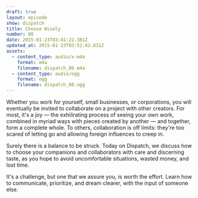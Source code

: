 ```yaml
---
draft: true
layout: episode
show: dispatch
title: Choose Wisely
number: 80
date: 2015-01-23T03:41:22.381Z
updated_at: 2015-01-23T03:52:42.831Z
assets:
  - content_type: audio/x-m4a
    format: m4a
    filename: dispatch_80.m4a
  - content_type: audio/ogg
    format: ogg
    filename: dispatch_80.ogg
---
```

Whether you work for yourself, small businesses, or corporations, you will eventually be invited to collaborate on a project with other creators. For most, it's a joy &mdash; the exhilirating process of seeing your own work, combined in myriad ways with pieces created by another &mdash; and together, form a complete whole. To others, collaboration is off limits: they're too scared of letting go and allowing foreign influences to creep in.

Surely there is a balance to be struck. Today on Dispatch, we discuss how to choose your companions and collaborators with care and discerning taste, as you hope to avoid uncomfortable situations, wasted money, and lost time.

It's a challenge, but one that we assure you, is worth the effort. Learn how to communicate, prioritize, and dream clearer, with the input of someone else.